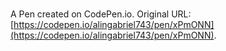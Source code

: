 # 

A Pen created on CodePen.io. Original URL: [https://codepen.io/alingabriel743/pen/xPmONN](https://codepen.io/alingabriel743/pen/xPmONN).


